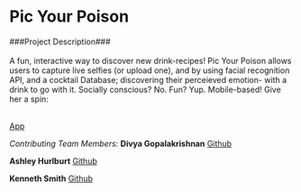 <h1>Pic Your Poison</h1>


###Project Description### <br><br>
A fun, interactive way to discover new drink-recipes! Pic Your Poison allows users to capture live selfies (or upload one), and by using facial recognition API, and a cocktail Database; discovering their perceieved emotion- with a drink to go with it. 
Socially conscious? No. Fun? Yup. 
Mobile-based! 
Give her a spin: <br><br>

[App](https://divyagk.github.io/Project1/)

_Contributing Team Members:_
**Divya Gopalakrishnan**
[Github](https://github.com/Divyagk)

**Ashley Hurlburt**
[Github](https://github.com/CodingAshley1983) 

**Kenneth Smith**
[Github](https://github.com/KennethS13)
<br>








